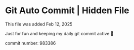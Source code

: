 # Git Auto Commit | Hidden File

This file was added Feb 12, 2025

Just for fun and keeping my daily git commit active 🤪

commit number: 983386

